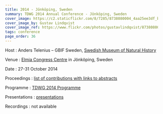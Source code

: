 ```yaml
---
title: 2014 - Jönköping, Sweden
summary: TDWG 2014 Annual Conference - Jönköping, Sweden
cover_image: https://c2.staticflickr.com/8/7285/8738080004_4aa25ee3df_b.jpg
cover_image_by: Gustav Lindqvist
cover_image_ref: https://www.flickr.com/photos/gustavlindqvist/8738080004
tags: conference
page_order: 36
---
```


Host
: Anders Telenius – GBIF Sweden, [Swedish Museum of Natural History](http://www.nrm.se/en/16.html)

Venue
: [Elmia Congress Centre](http://www.elmia.se/en/) in Jönköping, Sweden

Date
: 27-31 October 2014

Proceedings
: [list of contributions with links to abstracts](https://mbgocs.mobot.org/index.php/tdwg/2014/schedConf/presentations)

Programme
: [TDWG 2014 Programme](https://static.tdwg.org/conferences/2014/tdwg_2014_programme.pdf)

Presentations
: [presentations](https://static.tdwg.org/conferences/2014/presentations/)

Recordings
: not available
